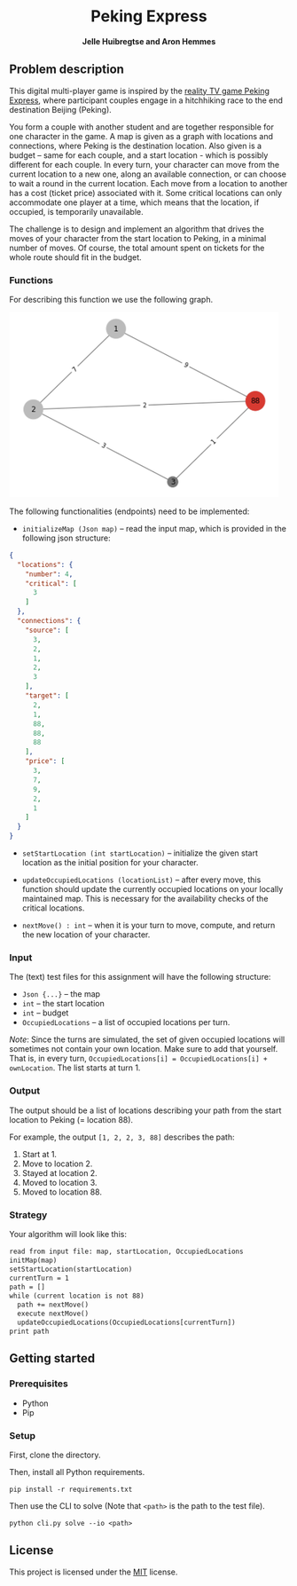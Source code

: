 <p align="center">
  <h1 align="center">Peking Express</h1>
  <h4 align="center">
  <strong>Jelle Huibregtse and Aron Hemmes</strong>
  </h4>
</p>

## Problem description

This digital multi-player game is inspired by
the [reality TV game Peking Express](https://en.wikipedia.org/wiki/Peking_Express), where participant couples engage in
a hitchhiking race to the end destination Beijing (Peking).

You form a couple with another student and are together responsible for one character in the game. A map is given as a
graph with locations and connections, where Peking is the destination location. Also given is a budget – same for each
couple, and a start location - which is possibly different for each couple. In every turn, your character can move from
the current location to a new one, along an available connection, or can choose to wait a round in the current location.
Each move from a location to another has a cost (ticket price) associated with it. Some critical locations can only
accommodate one player at a time, which means that the location, if occupied, is temporarily unavailable.

The challenge is to design and implement an algorithm that drives the moves of your character from the start location to
Peking, in a minimal number of moves. Of course, the total amount spent on tickets for the whole route should fit in the
budget.

### Functions

For describing this function we use the following graph.

![test1.png](./tests/test_files/test1.png)

The following functionalities (endpoints) need to be implemented:

- `initializeMap (Json map)` – read the input map, which is provided in the following json structure:

```json
{
  "locations": {
    "number": 4,
    "critical": [
      3
    ]
  },
  "connections": {
    "source": [
      3,
      2,
      1,
      2,
      3
    ],
    "target": [
      2,
      1,
      88,
      88,
      88
    ],
    "price": [
      3,
      7,
      9,
      2,
      1
    ]
  }
}
```

- `setStartLocation (int startLocation)` – initialize the given start location as the initial position for your
  character.

- `updateOccupiedLocations (locationList)` – after every move, this function should update the currently occupied
  locations on your locally maintained map. This is necessary for the availability checks of the critical locations.

- `nextMove() : int` – when it is your turn to move, compute, and return the new location of your character.

### Input

The (text) test files for this assignment will have the following structure:

- `Json {...}` – the map
- `int` – the start location
- `int` – budget
- `OccupiedLocations` – a list of occupied locations per turn.

*Note*: Since the turns are simulated, the set of given occupied locations will sometimes not contain your own location.
Make sure to add that yourself. That is, in every turn, `OccupiedLocations[i] = OccupiedLocations[i] + ownLocation`. The
list starts at turn 1.

### Output

The output should be a list of locations describing your path from the start location to Peking (= location 88).

For example, the output `[1, 2, 2, 3, 88]` describes the path:

1. Start at 1.
2. Move to location 2.
3. Stayed at location 2.
4. Moved to location 3.
5. Moved to location 88.

### Strategy

Your algorithm will look like this:

```
read from input file: map, startLocation, OccupiedLocations
initMap(map)
setStartLocation(startLocation)
currentTurn = 1
path = []
while (current location is not 88)
  path += nextMove()
  execute nextMove()
  updateOccupiedLocations(OccupiedLocations[currentTurn])
print path
```

## Getting started

### Prerequisites

- Python
- Pip

### Setup

First, clone the directory.

Then, install all Python requirements.

```
pip install -r requirements.txt 
```

Then use the CLI to solve (Note that `<path>` is the path to the test file).
```commandline
python cli.py solve --io <path>
```

## License

This project is licensed under the [MIT](https://opensource.org/licenses/MIT) license.